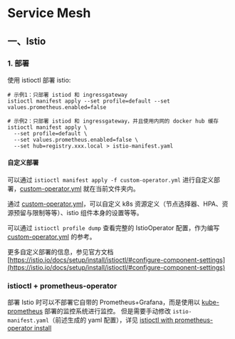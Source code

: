 # Service Mesh

## 一、Istio

### 1. 部署

使用 istioctl 部署 istio:
```shell
# 示例1：只部署 istiod 和 ingressgateway
istioctl manifest apply --set profile=default --set values.prometheus.enabled=false 

# 示例2：只部署 istiod 和 ingressgateway，并且使用内网的 docker hub 缓存
istioctl manifest apply \
  --set profile=default \
  --set values.prometheus.enabled=false \
  --set hub=registry.xxx.local > istio-manifest.yaml
```

#### 自定义部署

可以通过 `istioctl manifest apply -f custom-operator.yml` 进行自定义部署，[custom-operator.yml](./custom-operator.yml) 就在当前文件夹内。

通过 [custom-operator.yml](./custom-operator.yml)，可以自定义 k8s 资源定义（节点选择器、HPA、资源预留与限制等等）、istio 组件本身的设置等等。

可以通过 `istioctl profile dump` 查看完整的 IstioOperator 配置，作为编写 [custom-operator.yml](./custom-operator.yml) 的参考。

更多自定义部署的信息，参见官方文档 [https://istio.io/docs/setup/install/istioctl/#configure-component-settings](https://istio.io/docs/setup/install/istioctl/#configure-component-settings)


### istioctl + prometheus-operator

部署 Istio 时可以不部署它自带的 Prometheus+Grafana，而是使用以 [kube-prometheus](https://github.com/coreos/kube-prometheus) 部署的监控系统进行监控。
但是需要手动修改 `istio-manifest.yaml`（前述生成的 yaml 配置），详见 [istioctl with prometheus-operator install](https://github.com/istio/istio/issues/21187#issuecomment-610744178)
